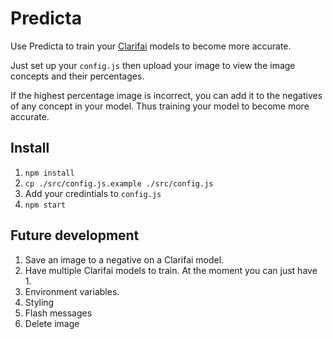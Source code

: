 # Predicta

Use Predicta to train your [Clarifai](https://www.clarifai.com/) models to become more accurate.

Just set up your `config.js` then upload your image to view the image concepts and their percentages.

If the highest percentage image is incorrect, you can add it to the negatives of any concept in your model. Thus training your model to become more accurate.

## Install

 1. `npm install`
 2. `cp ./src/config.js.example ./src/config.js`
 3. Add your credintials to `config.js`
 4. `npm start`

## Future development

 1. Save an image to a negative on a Clarifai model.
 2. Have multiple Clarifai models to train. At the moment you can just have 1.
 3. Environment variables.
 4. Styling
 5. Flash messages
 6. Delete image
